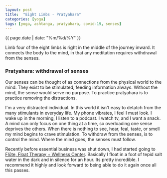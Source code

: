 ```yaml
---
layout: post
title:  "Eight Limbs - Pratyahara"
categories: [yoga]
tags: [yoga, ashtanga, pratyahara, covid-19, senses]
---
```

{{ page.date | date: "%m/%d/%Y" }}
 
Limb four of the eight limbs is right in the middle of the journey inward.  It connects the body to the mind, in that any meditation requires withdrawal from the senses.
 
### Pratyahara:  withdrawal of senses
 
Our senses can be thought of as connections from the physical world to the mind.  They exist to be stimulated, feeding information always.  Without the mind, the sense would serve no purpose.  To practice pratyahara is to practice removing the distractions.
 
I'm a very distracted individual.  In this world it isn't easy to detatch from the many stimulants in everyday life.  My phone vibrates, I feel I must look.  I wake up in the morning, I listen to a podcast.  I watch tv, and I want a snack.  A mind can only focus on one thing at a time, so overloading one sense deprives the others.  When there is nothing to see, hear, feal, taste, or smell my mind begins to crave stimulation.  To withdraw from the senses, is to control the mind.  Where the mind goes, the senses must follow.  
 
Recently before essential business was shut down, I had started going to [Flōte, Float Therapy + Wellness Center](https://www.seacoastflote.com/ "Flōte, Float Therapy + Wellness Center").  Basically I float in a foot of tepid salt water in the dark and in silence for an hour.  Its pretty incredible.  I recommend it highly and look forward to being able to do it again once all this passes.  
